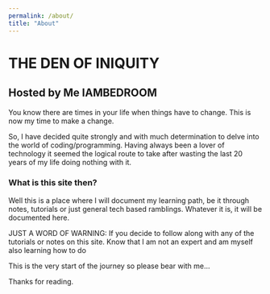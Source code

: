 ```yaml
---
permalink: /about/
title: "About"
---
```


# THE DEN OF INIQUITY
## Hosted by Me IAMBEDROOM

You know there are times in your life when things have to change. This is now my time to make a change.

So, I have decided quite strongly and with much determination to delve into the world of coding/programming. Having always been a lover of technology it seemed the logical route to take after wasting the last 20 years of my life doing nothing with it.

### What is this site  then?

Well this is a place where I will document my learning path, be it through notes, tutorials or just general tech based ramblings. Whatever it is, it will be documented here. 

<p class="notice--danger"> JUST A WORD OF WARNING: If you decide to follow along with any of the tutorials or notes on this site. Know that I am not an expert and am myself also learning how to do </p>

This is the very start of the journey so please bear with me...

Thanks for reading.